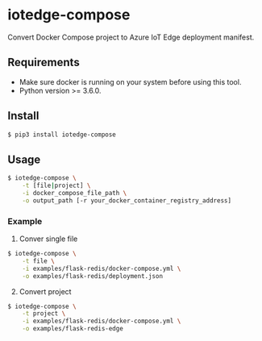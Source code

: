 # iotedge-compose

Convert Docker Compose project to Azure IoT Edge deployment manifest.

## Requirements

- Make sure docker is running on your system before using this tool.
- Python version >= 3.6.0.

## Install

```bash
$ pip3 install iotedge-compose
```

## Usage

```bash
$ iotedge-compose \
    -t [file|project] \
    -i docker_compose_file_path \
    -o output_path [-r your_docker_container_registry_address]
```

### Example

1. Conver single file

```bash
$ iotedge-compose \
    -t file \
    -i examples/flask-redis/docker-compose.yml \
    -o examples/flask-redis/deployment.json
```

2. Convert project

```bash
$ iotedge-compose \
    -t project \
    -i examples/flask-redis/docker-compose.yml \
    -o examples/flask-redis-edge
```
